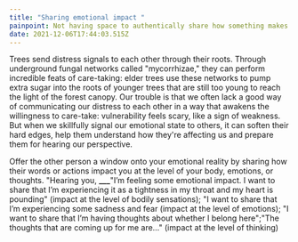 ```yaml
---
title: "Sharing emotional impact "
painpoint: Not having space to authentically share how something makes you feel
date: 2021-12-06T17:44:03.515Z
---
```

Trees send distress signals to each other through their roots. Through underground fungal networks called "mycorrhizae," they can perform incredible feats of care-taking: elder trees use these networks to pump extra sugar into the roots of younger trees that are still too young to reach the light of the forest canopy. Our trouble is that we often lack a good way of communicating our distress to each other in a way that awakens the willingness to care-take: vulnerability feels scary, like a sign of weakness. But when we skillfully signal our emotional state to others, it can soften their hard edges, help them understand how they're affecting us and prepare them for hearing our perspective. 

Offer the other person a window onto your emotional reality by sharing how their words or actions impact you at the level of your body, emotions, or thoughts. "Hearing you, **___**"I’m feeling some emotional impact. I want to share that I’m experiencing it as a tightness in my throat and my heart is pounding" (impact at the level of bodily sensations); "I want to share that I’m experiencing some sadness and fear (impact at the level of emotions); "I want to share that I’m having thoughts about whether I belong here";"The thoughts that are coming up for me are…" (impact at the level of thinking)